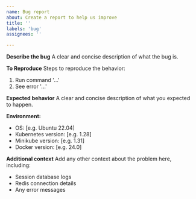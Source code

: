 ```yaml
---
name: Bug report
about: Create a report to help us improve
title: ''
labels: 'bug'
assignees: ''

---
```


**Describe the bug**
A clear and concise description of what the bug is.

**To Reproduce**
Steps to reproduce the behavior:
1. Run command '...'
2. See error '...'

**Expected behavior**
A clear and concise description of what you expected to happen.

**Environment:**
 - OS: [e.g. Ubuntu 22.04]
 - Kubernetes version: [e.g. 1.28]
 - Minikube version: [e.g. 1.31]
 - Docker version: [e.g. 24.0]

**Additional context**
Add any other context about the problem here, including:
- Session database logs
- Redis connection details
- Any error messages
